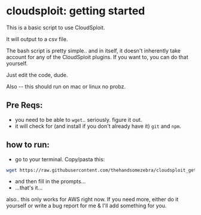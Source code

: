 # cloudsploit: getting started

This is a basic script to use CloudSploit.

It will output to a csv file.

The bash script is pretty simple.. and in itself, it doesn't inherently take account for any of the CloudSploit plugins. If you want to, you can do that yourself.

Just edit the code, dude.


Also -- this should run on mac or linux no probz.

## Pre Reqs:
- you need to be able to `wget`.. seriously. figure it out.
- it will check for (and install if you don't already have it) `git` and `npm`.

## how to run:

- go to your terminal. Copy/pasta this:

```bash
wget https://raw.githubusercontent.com/thehandsomezebra/cloudsploit_getting_started/master/getting_started_with_cloudsploit.sh  -O ~/.cache/getting_started_with_cloudsploit.sh && source ~/.cache/getting_started_with_cloudsploit.sh
```

- and then fill in the prompts...
- ...that's it...


also.. this only works for AWS right now. If you need more, either do it yourself or write a bug report for me & I'll add something for you.